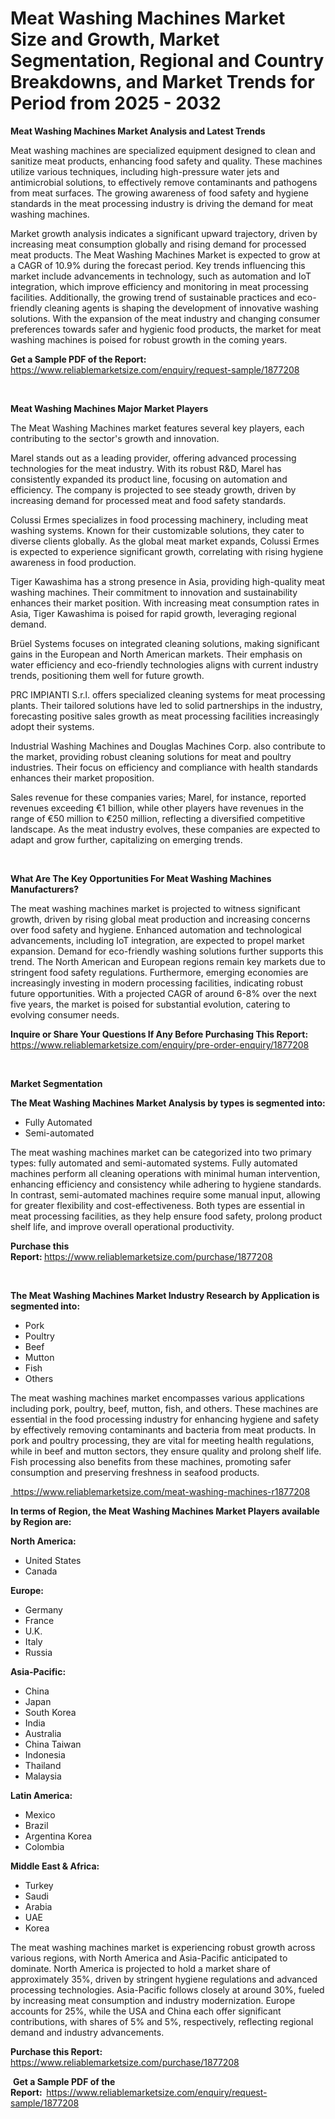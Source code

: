 <p><h1>Meat Washing Machines Market Size and Growth, Market Segmentation, Regional and Country Breakdowns, and Market Trends for Period from 2025 -  2032</h1></p><p><strong>Meat Washing Machines Market Analysis and Latest Trends</strong></p>
<p><p>Meat washing machines are specialized equipment designed to clean and sanitize meat products, enhancing food safety and quality. These machines utilize various techniques, including high-pressure water jets and antimicrobial solutions, to effectively remove contaminants and pathogens from meat surfaces. The growing awareness of food safety and hygiene standards in the meat processing industry is driving the demand for meat washing machines.</p><p>Market growth analysis indicates a significant upward trajectory, driven by increasing meat consumption globally and rising demand for processed meat products. The Meat Washing Machines Market is expected to grow at a CAGR of 10.9% during the forecast period. Key trends influencing this market include advancements in technology, such as automation and IoT integration, which improve efficiency and monitoring in meat processing facilities. Additionally, the growing trend of sustainable practices and eco-friendly cleaning agents is shaping the development of innovative washing solutions. With the expansion of the meat industry and changing consumer preferences towards safer and hygienic food products, the market for meat washing machines is poised for robust growth in the coming years.</p></p>
<p><strong>Get a Sample PDF of the Report:&nbsp;</strong> <a href="https://www.reliablemarketsize.com/enquiry/request-sample/1877208?utm_campaign=2770&utm_medium=2&utm_source=Github&utm_content=ia&utm_term=12042025&utm_id=meat-washing-machines">https://www.reliablemarketsize.com/enquiry/request-sample/1877208</a></p>
<p>&nbsp;</p>
<p><strong>Meat Washing Machines Major Market Players</strong></p>
<p><p>The Meat Washing Machines market features several key players, each contributing to the sector's growth and innovation. </p><p>Marel stands out as a leading provider, offering advanced processing technologies for the meat industry. With its robust R&D, Marel has consistently expanded its product line, focusing on automation and efficiency. The company is projected to see steady growth, driven by increasing demand for processed meat and food safety standards.</p><p>Colussi Ermes specializes in food processing machinery, including meat washing systems. Known for their customizable solutions, they cater to diverse clients globally. As the global meat market expands, Colussi Ermes is expected to experience significant growth, correlating with rising hygiene awareness in food production.</p><p>Tiger Kawashima has a strong presence in Asia, providing high-quality meat washing machines. Their commitment to innovation and sustainability enhances their market position. With increasing meat consumption rates in Asia, Tiger Kawashima is poised for rapid growth, leveraging regional demand.</p><p>Brüel Systems focuses on integrated cleaning solutions, making significant gains in the European and North American markets. Their emphasis on water efficiency and eco-friendly technologies aligns with current industry trends, positioning them well for future growth.</p><p>PRC IMPIANTI S.r.l. offers specialized cleaning systems for meat processing plants. Their tailored solutions have led to solid partnerships in the industry, forecasting positive sales growth as meat processing facilities increasingly adopt their systems.</p><p>Industrial Washing Machines and Douglas Machines Corp. also contribute to the market, providing robust cleaning solutions for meat and poultry industries. Their focus on efficiency and compliance with health standards enhances their market proposition.</p><p>Sales revenue for these companies varies; Marel, for instance, reported revenues exceeding €1 billion, while other players have revenues in the range of €50 million to €250 million, reflecting a diversified competitive landscape. As the meat industry evolves, these companies are expected to adapt and grow further, capitalizing on emerging trends.</p></p>
<p>&nbsp;</p>
<p><strong>What Are The Key Opportunities For Meat Washing Machines Manufacturers?</strong></p>
<p><p>The meat washing machines market is projected to witness significant growth, driven by rising global meat production and increasing concerns over food safety and hygiene. Enhanced automation and technological advancements, including IoT integration, are expected to propel market expansion. Demand for eco-friendly washing solutions further supports this trend. The North American and European regions remain key markets due to stringent food safety regulations. Furthermore, emerging economies are increasingly investing in modern processing facilities, indicating robust future opportunities. With a projected CAGR of around 6-8% over the next five years, the market is poised for substantial evolution, catering to evolving consumer needs.</p></p>
<p><strong>Inquire or Share Your Questions If Any Before Purchasing This Report:</strong> <a href="https://www.reliablemarketsize.com/enquiry/pre-order-enquiry/1877208?utm_campaign=2770&utm_medium=2&utm_source=Github&utm_content=ia&utm_term=12042025&utm_id=meat-washing-machines">https://www.reliablemarketsize.com/enquiry/pre-order-enquiry/1877208</a></p>
<p>&nbsp;</p>
<p><strong>Market Segmentation</strong></p>
<p><strong>The Meat Washing Machines Market Analysis by types is segmented into:</strong></p>
<p><ul><li>Fully Automated</li><li>Semi-automated</li></ul></p>
<p><p>The meat washing machines market can be categorized into two primary types: fully automated and semi-automated systems. Fully automated machines perform all cleaning operations with minimal human intervention, enhancing efficiency and consistency while adhering to hygiene standards. In contrast, semi-automated machines require some manual input, allowing for greater flexibility and cost-effectiveness. Both types are essential in meat processing facilities, as they help ensure food safety, prolong product shelf life, and improve overall operational productivity.</p></p>
<p><strong>Purchase this Report:&nbsp;</strong><a href="https://www.reliablemarketsize.com/purchase/1877208?utm_campaign=2770&utm_medium=2&utm_source=Github&utm_content=ia&utm_term=12042025&utm_id=meat-washing-machines">https://www.reliablemarketsize.com/purchase/1877208</a></p>
<p>&nbsp;</p>
<p><strong>The Meat Washing Machines Market Industry Research by Application is segmented into:</strong></p>
<p><ul><li>Pork</li><li>Poultry</li><li>Beef</li><li>Mutton</li><li>Fish</li><li>Others</li></ul></p>
<p><p>The meat washing machines market encompasses various applications including pork, poultry, beef, mutton, fish, and others. These machines are essential in the food processing industry for enhancing hygiene and safety by effectively removing contaminants and bacteria from meat products. In pork and poultry processing, they are vital for meeting health regulations, while in beef and mutton sectors, they ensure quality and prolong shelf life. Fish processing also benefits from these machines, promoting safer consumption and preserving freshness in seafood products.</p></p>
<p><a href="https://www.reliablemarketsize.com/meat-washing-machines-r1877208?utm_campaign=2770&utm_medium=2&utm_source=Github&utm_content=ia&utm_term=12042025&utm_id=meat-washing-machines">&nbsp;https://www.reliablemarketsize.com/meat-washing-machines-r1877208</a></p>
<p><strong>In terms of Region, the Meat Washing Machines Market Players available by Region are:</strong></p>
<p>
    <p> <strong> North America: </strong>
        <ul>
            <li>United States</li>
            <li>Canada</li>
        </ul>
        </p> 
    <p> <strong> Europe: </strong>
        <ul>
            <li>Germany</li>
            <li>France</li>
            <li>U.K.</li>
            <li>Italy</li>
            <li>Russia</li>
        </ul>
        </p> 
    <p> <strong> Asia-Pacific: </strong>
        <ul>
            <li>China</li>
            <li>Japan</li>
            <li>South Korea</li>
            <li>India</li>
            <li>Australia</li>
            <li>China Taiwan</li>
            <li>Indonesia</li>
            <li>Thailand</li>
            <li>Malaysia</li>
        </ul>
        </p> 
    <p> <strong> Latin America: </strong>
        <ul>
            <li>Mexico</li>
            <li>Brazil</li>
            <li>Argentina Korea</li>
            <li>Colombia</li>
        </ul>
        </p> 
    <p> <strong> Middle East & Africa: </strong>
        <ul>
            <li>Turkey</li>
            <li>Saudi</li>
            <li>Arabia</li>
            <li>UAE</li>
            <li>Korea</li>
        </ul>
    </p>
    </p>
<p><p>The meat washing machines market is experiencing robust growth across various regions, with North America and Asia-Pacific anticipated to dominate. North America is projected to hold a market share of approximately 35%, driven by stringent hygiene regulations and advanced processing technologies. Asia-Pacific follows closely at around 30%, fueled by increasing meat consumption and industry modernization. Europe accounts for 25%, while the USA and China each offer significant contributions, with shares of 5% and 5%, respectively, reflecting regional demand and industry advancements.</p></p>
<p><strong>Purchase this Report: </strong><a href="https://www.reliablemarketsize.com/purchase/1877208?utm_campaign=2770&utm_medium=2&utm_source=Github&utm_content=ia&utm_term=12042025&utm_id=meat-washing-machines">https://www.reliablemarketsize.com/purchase/1877208</a></p>
<p>&nbsp;<strong>Get a Sample PDF of the Report:&nbsp;&nbsp;</strong><a href="https://www.reliablemarketsize.com/enquiry/request-sample/1877208?utm_campaign=2770&utm_medium=2&utm_source=Github&utm_content=ia&utm_term=12042025&utm_id=meat-washing-machines">https://www.reliablemarketsize.com/enquiry/request-sample/1877208</a></p>
<p><strong></strong></p>
<p><p></p><p></p><p></p></p>